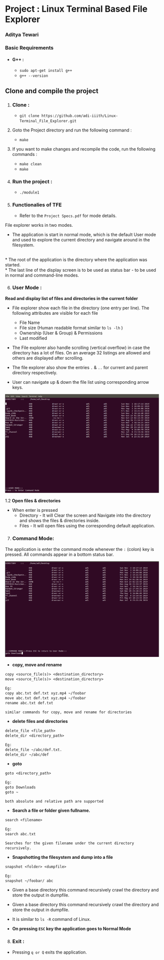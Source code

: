 # Project :  Linux Terminal Based File Explorer

### Aditya Tewari

### Basic Requirements

* #### G++  : 
	* ``` sudo apt-get install g++ ```
	* ``` g++ --version ```


## Clone and compile the project

1. ### Clone : 
	* ``` git clone https://github.com/adi-iiith/Linux-Terminal_File_Explorer.git ```

2. Goto the Project directory and run the following command : 

	* ``` make ```

3. If you want to make changes and recompile the code, run the following commands : 

	* ``` make clean ```
	* ``` make ```
4. ### Run the project : 

	* ``` ./module1 ```

5. ### Functionalies of TFE 

	- Refer to the ``` Project Specs.pdf ``` for mode details.

 File explorer works in two modes. 

* The application is start in normal mode, which is the default User mode and used to explore the current directory and navigate around in the filesystem.
<br/>
* The root of the application is the directory where the application was started.
<br/>
* The last line of the display screen is to be used as status bar - to be used in normal and command-line modes.


6. ### User Mode : 

**Read and display list of files and directories in the current folder**
* File explorer show each file in the directory (one entry per line). The following attributes are visible for each file
    * File Name
    * File size (Human readable format similar to ``` ls -lh ``` )
    * Ownership (User & Group) & Permissions
    * Last modified

* The File explorer also handle scrolling (vertical overflow) in case the directory has a lot of files. On an average 32 listings are allowed and others are displayed after scrolling. 
* The file explorer also show the entries ```.``` & ```..``` for current and parent directory respectively.
* User can navigate up & down the file list using corresponding arrow keys.

![](Images/FE1.png)

1.2 **Open files & directories**
* When enter is pressed
    * Directory​ - It will Clear the screen and Navigate into the directory and shows the files & directories inside.
    * Files​ - It will open files using the corresponding default application.

7. ### Command Mode:
The application is enter the command mode whenever the ```:``` (colon) key
is pressed. 
All commands appear in a bottom status bar.

![](Images/FE2.png)


* **copy, move and rename** 
```
copy <source_file(s)> <destination_directory>
move <source_file(s)> <destination_directory>
```
```
Eg:
copy abc.txt def.txt xyz.mp4 ~/foobar
move abc.txt def.txt xyz.mp4 ~/foobar
rename abc.txt def.txt
```
```
similar commands for copy, move and rename for directories
```

* **delete files and directories** 
```
delete_file <file_path>
delete_dir <directory_path>
```
```
Eg:
delete_file ~/abc/def.txt.
delete_dir ~/abc/def
```

* **goto** 
```
goto <directory_path>
```
```
Eg:
goto Downloads
goto ~
```
```
both absolute and relative path are supported
```
* **Search a file or folder given fullname.** 
```
search <filename>
```
```
Eg:
search abc.txt
```
```
Searches for the given filename under the current directory recursively.
```
* **Snapshotting the filesystem and dump into a file** 
```
snapshot <folder> <dumpfile>​
```
```
Eg:
snapshot ~/foobar/ abc
```
* Given a base directory this command recursively crawl the directory and store the output in dumpfile.

* Given a base directory this command recursively crawl the directory and store the output in dumpfile.

* It is similar to ```ls -R``` command of Linux. 


* **On pressing ```ESC``` key the application goes to Normal Mode**

8. ### Exit :

* Pressing ```q or Q``` exits the application. 
















